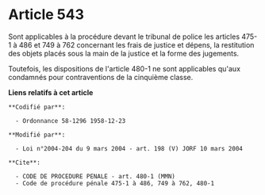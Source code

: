 # Article 543

Sont applicables à la procédure devant le tribunal de police les articles 475-1 à 486 et 749 à 762 concernant les frais de
justice et dépens, la restitution des objets placés sous la main de la justice et la forme des jugements.

Toutefois, les dispositions de l'article 480-1 ne sont applicables qu'aux condamnés pour contraventions de la cinquième
classe.

**Liens relatifs à cet article**

	**Codifié par**:

	  - Ordonnance 58-1296 1958-12-23

	**Modifié par**:

	  - Loi n°2004-204 du 9 mars 2004 - art. 198 (V) JORF 10 mars 2004

	**Cite**:

	  - CODE DE PROCEDURE PENALE - art. 480-1 (MMN)
	  - Code de procédure pénale 475-1 à 486, 749 à 762, 480-1
